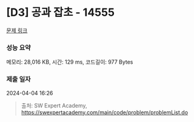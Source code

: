 # [D3] 공과 잡초 - 14555 

[문제 링크](https://swexpertacademy.com/main/code/problem/problemDetail.do?contestProbId=AYGtoa3qARcDFARC) 

### 성능 요약

메모리: 28,016 KB, 시간: 129 ms, 코드길이: 977 Bytes

### 제출 일자

2024-04-04 16:26



> 출처: SW Expert Academy, https://swexpertacademy.com/main/code/problem/problemList.do